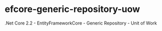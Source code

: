 # efcore-generic-repository-uow
.Net Core 2.2  - EntityFrameworkCore - Generic Repository - Unit of Work
